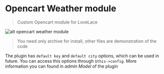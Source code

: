 # Opencart Weather module

> Custom Opencart module for LoveLace

![alt opencart weather module](https://opencart.overest.by/image/oc_weather.png)

> You need only archive for install, other files are demonstration of the code

The plugin has ``default key`` and ``default city`` options, which can be used in future. You can access this options through ``$this->config``. More information you can found in *admin Model* of the plugin
